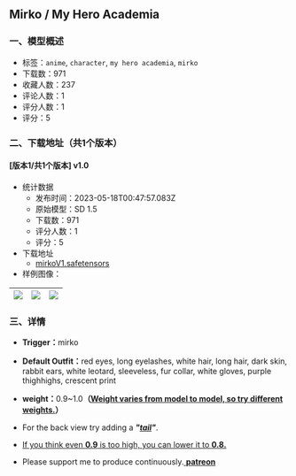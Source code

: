 ## Mirko / My Hero Academia
### 一、模型概述

- 标签：`anime`, `character`, `my hero academia`, `mirko`
- 下载数：971
- 收藏人数：237
- 评论人数：1
- 评分人数：1
- 评分：5

### 二、下载地址（共1个版本）

#### [版本1/共1个版本] v1.0

- 统计数据
  - 发布时间：2023-05-18T00:47:57.083Z
  - 原始模型：SD 1.5
  - 下载数：971
  - 评分人数：1
  - 评分：5
- 下载地址
  - [mirkoV1.safetensors](https://civitai.com/api/download/models/73049)
- 样例图像：

| <img src="https://image.civitai.com/xG1nkqKTMzGDvpLrqFT7WA/58535304-22ad-4a1b-b321-649670474b96/width=450/815107.jpeg" /> | <img src="https://image.civitai.com/xG1nkqKTMzGDvpLrqFT7WA/283cffe6-aa69-4724-86b5-836d3f2ea620/width=450/815108.jpeg" /> | <img src="https://image.civitai.com/xG1nkqKTMzGDvpLrqFT7WA/615409c6-9012-437f-8a33-e1f93b2667e3/width=450/815109.jpeg" /> |
| ---- | ---- | ---- |


### 三、详情
<ul><li><p><strong>Trigger：</strong>mirko</p></li><li><p><strong>Default Outfit：</strong>red eyes, long eyelashes, white hair, long hair, dark skin, rabbit ears, white leotard, sleeveless, fur collar, white gloves, purple thighhighs, crescent print</p></li><li><p><strong>weight：</strong>0.9~1.0<strong>（<u>Weight varies from model to model, so try different weights.</u>）</strong></p></li><li><p>For the back view try adding a <strong><em>"<u>tail</u>"</em></strong>.</p></li><li><p><u>If you think even </u><strong><u>0.9</u></strong><u> is too high, you can lower it to </u><strong><u>0.8.</u></strong></p></li><li><p>Please support me to produce continuously.<a target="_blank" rel="ugc" href="https://www.patreon.com/frogthejam"> <strong>patreon</strong></a></p></li></ul>
